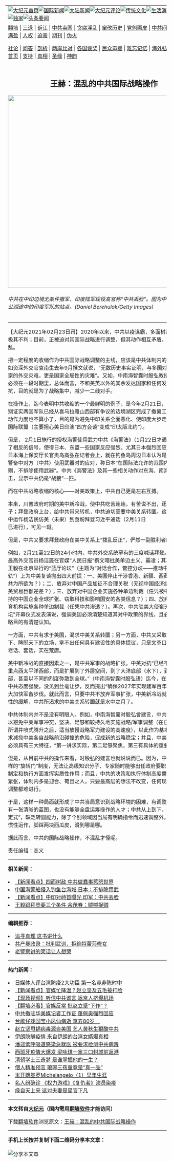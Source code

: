 <a name="1" id="1" target="_blank"></a><span id="1"></span>
<table align=center border="0"><tr><td colspan="2" VALIGN=TOP><a href="https://github.com/eoabji367/djy/blob/master/gb/nf1351518.md#1"><img src="https://raw.githubusercontent.com/eoabji367/www/master/t/djy/1.jpg" title="大纪元首页" alt="大纪元首页"></a><a href="https://github.com/eoabji367/djy/blob/master/gb/n24hr.md#1"><img src="https://raw.githubusercontent.com/eoabji367/www/master/t/djy/3.jpg" title="国际新闻" alt="国际新闻"></a><a href="https://github.com/eoabji367/djy/blob/master/gb/nsc413.md#1"><img src="https://raw.githubusercontent.com/eoabji367/www/master/t/djy/4.jpg" title="大陆新闻" alt="大陆新闻"></a><a href="https://github.com/eoabji367/djy/blob/master/gb/news392.md#1"><img src="https://raw.githubusercontent.com/eoabji367/www/master/t/djy/5.jpg" title="大纪元评论" alt="大纪元评论"></a><a href="https://github.com/eoabji367/djy/blob/master/gb/news2007.md#1"><img src="https://raw.githubusercontent.com/eoabji367/www/master/t/djy/6.jpg" title="传统文化" alt="传统文化"></a><a href="https://github.com/eoabji367/djy/blob/master/gb/news2008.md#1"><img src="https://raw.githubusercontent.com/eoabji367/www/master/t/djy/7.jpg" title="生活消费" alt="生活消费"></a><a href="https://github.com/eoabji367/djy/blob/master/gb/ncyule.md#1"><img src="https://raw.githubusercontent.com/eoabji367/www/master/t/djy/8.jpg" title="娱乐休闲" alt="娱乐休闲"></a><a href="https://github.com/eoabji367/djy/blob/master/gb/nsc1002.md#1"><img src="https://raw.githubusercontent.com/eoabji367/www/master/t/djy/9.jpg" title="健康" alt="健康"></a><a href="https://github.com/eoabji367/djy/blob/master/gb/nf6092.md#1"><img src="https://raw.githubusercontent.com/eoabji367/www/master/t/djy/10a.jpg" title="独家" alt="独家"></a><a href="https://github.com/eoabji367/djy/blob/master/gb/nf4514.md#1"><img src="https://raw.githubusercontent.com/eoabji367/www/master/t/djy/12a.jpg" title="头条要闻" alt="头条要闻"></a></td></tr>
<tr><td colspan="2" VALIGN=TOP><a target="_blank" href="https://github.com/eoabji367/www/blob/master/README.md?zsrh#1">翻墙</a> | <a target="_blank" href="https://github.com/eoabji367/djy/blob/master/gb/nf5657.md#1">三退</a> | <a target="_blank" href="https://github.com/eoabji367/djy/blob/master/gb/nf6124.md#1">诉江</a> | <a target="_blank" href="https://github.com/eoabji367/djy/blob/master/gb/nf1176117.md#1">中共卖国</a> | <a target="_blank" href="https://github.com/eoabji367/djy/blob/master/gb/nf5773.md#1">贪腐淫乱</a> | <a target="_blank" href="https://github.com/eoabji367/djy/blob/master/gb/nf1176115.md#1">窜改历史</a> | <a target="_blank" href="https://github.com/eoabji367/djy/blob/master/gb/nf1176107.md#1">党魁画皮</a> | <a target="_blank" href="https://github.com/eoabji367/djy/blob/master/gb/nf1320400.md#1">中共间谍</a> | <a target="_blank" href="https://github.com/eoabji367/djy/blob/master/gb/nf1176114.md#1">破坏传统</a> | <a target="_blank" href="https://github.com/eoabji367/ntdtv/blob/master/gb/prog447_1.md#1">恶贯满盈</a> | <a target="_blank" href="https://github.com/eoabji367/djy/blob/master/gb/ncid278.md#1">人权</a> | <a target="_blank" href="https://github.com/eoabji367/djy/blob/master/gb/nf1176111.md#1">迫害</a> | <a target="_blank" href="https://gitlab.com/szzdlab/mh-qikan/blob/master/README.md#1">期刊</a> | <a target="_blank" href="https://github.com/eoabji367/djy/blob/master/gb/nf5562.md#1">伪火</a></p><p><a target="_blank" href="https://github.com/eoabji367/djy/blob/master/gb/9p.md#1">社论</a> | <a target="_blank" href="https://github.com/eoabji367/djy/blob/master/gb/nf4378.md#1">问答</a> | <a target="_blank" href="https://github.com/eoabji367/djy/blob/master/gb/nf5792.md#1">剖析</a> | <a target="_blank" href="https://github.com/eoabji367/djy/blob/master/gb/nf5735.md#1">两岸比对</a> | <a target="_blank" href="https://github.com/eoabji367/djy/blob/master/gb/nf6119.md#1">各国褒奖</a> | <a target="_blank" href="https://github.com/eoabji367/djy/blob/master/gb/nf6120.md#1">民众声援</a> | <a target="_blank" href="https://github.com/eoabji367/djy/blob/master/gb/nf1188594.md#1">难忘记忆</a> | <a target="_blank" href="https://github.com/eoabji367/djy/blob/master/gb/nf3180.md#1">海外弘传</a> | <a target="_blank" href="https://github.com/eoabji367/djy/blob/master/gb/nf5410.md#1">万人上访</a> | <a target="_blank" href="https://github.com/eoabji367/www/blob/master/README.md?zsrh#1">平台首页</a> | <a target="_blank" href="https://github.com/eoabji367/djy/blob/master/gb/nf4386.md#1">支持</a> | <a target="_blank" href="https://github.com/eoabji367/djy/blob/master/gb/nf4389.md#1">真相</a> | <a target="_blank" href="https://github.com/eoabji367/djy/blob/master/gb/nf5790.md#1">圣缘</a> | <a target="_blank" href="https://github.com/eoabji367/djy/blob/master/gb/nf4786.md#1">神韵</a></td></tr>
<tr><td VALIGN=TOP width="626"><h2 align=center>王赫：混乱的中共国际战略操作</h2>
<img width="600" src="https://i.epochtimes.com/assets/uploads/2021/02/GettyImages-154209261-600x400-1.jpg" />
<h6>中共在中印边境无条件撤军，印度陆军现役高官称“中共丢脸”。图为中印边境前往班公湖途中的印度军队的站点。(Daniel Berehulak/Getty Images)
</h6>
<hr>
	<p>【大纪元2021年02月23日讯】2020年以来，中共以疫谋霸，多面树敌，战略环境极其不利；目前，正被迫对其国际战略进行调整，但其动作相互矛盾，散发的信号紊乱。</p>
<p>把一定程度的收缩作为<ahref="https://github.com/eoabji367/djy/blob/master/gb/tag/%E4%B8%AD%E5%85%B1%E5%9B%BD%E9%99%85%E6%88%98%E7%95%A5.md#1">中共国际战略</a>调整的主线，应该是中共体制内的主流意见。例如资深外交官袁南生去年9月撰文就说，“无数历史事实证明，与多国对抗，不仅是国家的外交灾难，更是国家全局性的灾难”。又如，中南海智囊时殷弘教授去年底建言：必须在一段时期里，总体而言，不和美英以外的其余发达国家和任何发展中大国对抗，目的就是为了战略集中，减少一二线对手。</p>
<p>在操作上，迄今表明中共收缩的一个最鲜明的例子，是今年2月21日，印度和中共分别证实两国军队已经从喜马拉雅山西部有争议的边境湖区完成了撤离工作。中共这个动作力度也不算小了，目的是为避免<ahref="https://github.com/eoabji367/djy/blob/master/gb/tag/%E4%B8%AD%E5%8D%B0%E5%85%B3%E7%B3%BB.md#1">中印关系</a>全面恶化、使印度大步走进反制中共的国际联盟（主要担心美日印澳“四方会谈”变成“印太版北约”）。</p>
<p>但是， 2月1日施行的授权海警使用武力中共《<ahref="https://github.com/eoabji367/djy/blob/master/gb/tag/%E6%B5%B7%E8%AD%A6%E6%B3%95.md#1">海警法</a>》（1月22日才通过），又释放了相反的信号，使得日本、东盟一些国家反应强烈。尤其日本强烈回应：2月17日，日本海上保安厅长官奥岛高弘在记者会上，就在钓鱼岛周边日本认为是领海的水域的警备中对方（中共）使用武器时的应对，称日本“在国际法允许的范围内，遵循法律原则，不排除使用武器”。中共《海警法》及其一些相关动作对东海、南海形势的重大冲击，显示中共仍是“战狼”一匹。</p>
<p>而在中共战略收缩的核心——对美政策上，中共自己更是左右互搏。</p>
<p>本来，川普政府时期的<ahref="https://github.com/eoabji367/djy/blob/master/gb/tag/%E7%BE%8E%E4%B8%AD%E6%96%B0%E5%86%B7%E6%88%98.md#1">美中新冷战</a>，使中共吃苦连连，有苦说不出，还得打起脸充胖子；拜登政府上台，给中共带来转机，中共迫切需要中美关系转圜。这种急迫，从暗中运作杨洁篪访美（未果）到亟盼拜登习近平通话（2月11日<br />
已进行），可见一斑。</p>
<p>但是，中共又要求拜登政府在美中关系上“拨乱反正”，俨然一副胜利者的姿式。</p>
<p>例如，2月21至22日的24小时内，中共外交系统罕有的三度喊话拜登。首先，中共最高外交官员杨洁篪在官媒“人民日报”撰文暗批美单边主义、霸凌；其次，中共外长<ahref="https://github.com/eoabji367/djy/blob/master/gb/tag/%E7%8E%8B%E6%AF%85.md#1">王毅</a>在北京举行的“蓝厅论坛”（主题为“对话合作，管控分歧——推动中美关系重回正轨”）上为中美复谈抛出四大前提：一、美国停止干涉香港、新疆、西藏问题（任凭中共为所欲为？）；二、放弃对中国产品加征不合理关税（无视中国经济结构性问题和中美贸易巨额逆差？）；三、放弃对中国企业实施各种单边制裁（任凭被中共政权力量支持的中国企业全球扩张、窃取科技和影响国安的各类信息？）；四、放弃对中国科研教育机构实施各种单边制裁（任凭中共渗透？）。再次，中共驻美大使崔天凯在“蓝厅论坛”开幕仪式发表演说，强调美国必须清楚知道其对中政策的界线，且必须对双方的战略目的有清楚认知。</p>
<p>一方面，中共有求于美国，渴求中美关系转圜；另一方面，中共又采取一种居高临下、睥睨天下的立场，拿不出任何具有建设性的具体提议，只是文革口号式的空话、老话、套话，实在荒唐。</p>
<p><ahref="https://github.com/eoabji367/djy/blob/master/gb/tag/%E7%BE%8E%E4%B8%AD%E6%96%B0%E5%86%B7%E6%88%98.md#1">美中新冷战</a>的直接因素之一，是中共军事的战略扩张。中美对抗“已经不局限于过去的重点西太平洋西部，而是扩展到了外层空间，到了大洋底部（水下），到了印度洋东部，甚至以不同的烈度弥散到全球。”（中南海智囊时殷弘语）迄今，在这个问题上，中共态度强硬，没见到丝毫让步，反而提出“确保2027年实现建军百年奋斗目标”，大大加快军备步伐。就此而言，只要中共不放弃军事扩张，中美新冷战就难以得到实质性的缓解，中共所渴求的中美关系转圜就是水中之月了。</p>
<p>中共体制内并不是没有明眼人。例如，中南海智囊时殷弘曾建言，中共需要采取主动以避免中美军事冲突，坚决、足够和较持久地实施战略/军事调整（在已有的战略军力所谓井喷式腾升之后，适当放慢战略军力建设的高速度），以此作为基本谈判条件，谋求减抑中美各自战略前沿碰撞的危险，促成新的战略稳定；并且，中美的对话和谈判必须具有三大特征，“第一讲求实际，第二足够聚焦，第三有具体的重要提议。”</p>
<p>但是，从目前中共的操作来看，时殷弘的建言也就说说而已。因为，中共没有美国那样的“旋转门”制度，无法让高级知识分子、专家随时能够出任政府要职，在相关政策制定和执行方面发挥实质性作用；而且，中共的决策和执行体制高度僵化，政治气氛紧张，体制内多是迎合、苟且之人，只要最高层的想法不改变，任何现行政策的重大调整都难进行。</p>
<p>于是，这样一种局面就形成了中共当局意识到战略环境的困难，有调整的意愿，但没有一张清晰的蓝图，也没有能够全盘运筹操作的人才；中共从上到下，又受制于“战狼定式”，缺乏转圜能力，除了个别领域因当局有明确指令而迅速调整外，其它领域都是惯性运作，脚踩两块西瓜皮，滑到哪是哪。</p>
<p>据此而言，中共的国际战略操作，不混乱才怪呢。</p>
<p>责任编辑：高义</p>
	
<hr>


<strong>相关新闻：</strong>
<li><a href="https://github.com/eoabji367/djy/blob/master/gb/20/6/11/n12179307.md#1">【新闻看点】四面树敌 中共做蠢事惹怒世界</a></li>
<li><a href="https://github.com/eoabji367/djy/blob/master/gb/21/2/18/n12760173.md#1">中国海警船侵入钓鱼台海域 日本：不排除用武</a></li>
<li><a href="https://github.com/eoabji367/djy/blob/master/gb/21/2/19/n12763495.md#1">【新闻看点】中印对峙首曝光 印军：中共丢脸</a></li>
<li><a href="https://github.com/eoabji367/djy/blob/master/gb/21/2/22/n12768125.md#1">王毅跟拜登要三个条件 余茂春：贼喊捉贼</a></li>
<hr>


<strong>编辑推荐：</strong>
<li><a href="https://github.com/eoabji367/djy/blob/master/gb/19/1/5/n10955468.md?dfh#1" target="_blank">追寻真理 这书讲什么</a></li><li><a href="https://github.com/tsiac2612/djy/blob/master/gb/17/12/29/n10004659.md#1" target="_blank">共产暴政录：批判武训，拒绝特蕾莎修女</a></li><li><a href="https://github.com/tsiac2612/djy/blob/master/gb/12/9/5/n3676026.md#1" target="_blank">老警察讲的笑话让人想哭</a></li>
<hr>

<strong>热门新闻：</strong>
<li><a href="https://github.com/eoabji367/djy/blob/master/gb/20/3/16/n11943195.md#1">日媒体人评台湾防疫2大功臣 第一名竟非陈时中</a></li>
<li><a href="https://github.com/eoabji367/djy/blob/master/gb/20/3/16/n11945071.md#1">【新闻看点】官媒忙降温？赵立坚及五毛被打脸</a></li>
<li><a href="https://github.com/eoabji367/djy/blob/master/gb/20/3/17/n11946346.md#1">【现场视频】听信中共谎言 返京人挤爆机场</a></li>
<li><a href="https://github.com/eoabji367/djy/blob/master/gb/20/3/17/n11945722.md#1">【翻墙必看】官媒反常 批赵立坚“下作”？</a></li>
<li><a href="https://github.com/eoabji367/djy/blob/master/gb/20/3/17/n11948259.md#1">中共撤驻华美媒记者工作证 蓬佩奥强烈回应</a></li>
<li><a href="https://github.com/eoabji367/djy/blob/master/gb/20/3/17/n11946544.md#1">台歌仔戏国宝小凤仙病逝 享寿80岁　</a></li>
<li><a href="https://github.com/eoabji367/djy/blob/master/gb/20/3/15/n11942589.md#1">赵立坚甩锅病毒源自美国 艺人黄秋生狠酸中共</a></li>
<li><a href="https://github.com/eoabji367/djy/blob/master/gb/20/3/17/n11947993.md#1">伊朗隐瞒疫情 来自伊朗的台湾女婿爆真相</a></li>
<li><a href="https://github.com/eoabji367/djy/blob/master/gb/20/3/15/n11942781.md#1">潘迎紫呼吸道感染急就医 被要求检测中共病毒</a></li>
<li><a href="https://github.com/eoabji367/djy/blob/master/gb/20/3/15/n11942415.md#1">西班牙疫情大爆发 梁咏琪一家三口封城前返港</a></li>
<li><a href="https://github.com/eoabji367/djy/blob/master/gb/20/3/11/n11933369.md#1">清朝学士三奇梦 是谁掌握他的一生？</a></li>
<li><a href="https://github.com/eoabji367/djy/blob/master/gb/20/3/11/n11933376.md#1">僧人精准预言 琅琊三孩童竟是“真一品”</a></li>
<li><a href="https://github.com/eoabji367/djy/blob/master/gb/13/1/31/n3790016.md#1">米开朗基罗Michelangelo（1）早年生涯</a></li>
<li><a href="https://github.com/eoabji367/djy/blob/master/gb/20/3/17/n11946008.md#1">名人纷确诊 《权力游戏》《复仇者》演员染疫</a></li>
<li><a href="https://github.com/eoabji367/djy/blob/master/gb/20/3/12/n11936269.md#1">缘自天上来 这对夫妻是星官下凡</a></li>
<hr>

<strong>本文转自<a href="https://www.epochtimes.com">大纪元</a>（国内需用<a href="https://github.com/eoabji367/www/blob/master/README.md#8">翻墙软件</a>才能访问）</strong><p>下载<a href="https://github.com/eoabji367/www/blob/master/README.md#8">翻墙软件</a>浏览原文：<a href="https://www.epochtimes.com/gb/21/2/22/n12768445.htm">王赫：混乱的中共国际战略操作</a></p><hr>

<strong>手机上长按并复制下面二维码分享本文章：</strong><br><br><img src="https://chart.apis.google.com/chart?cht=qr&chs=240x240&choe=UTF-8&chld=M|2&chl=https://github.com/eoabji367/djy/blob/master/gb/21/2/22/n12768445.md%231" title="分享本文章"></td><td VALIGN=TOP><a href="https://github.com/eoabji367/djy/blob/master/gb/16/1/21/n4622075.md?dfh#1" target="_blank"><img src="https://raw.githubusercontent.com/eoabji367/djy/master/gb/300/wei-f1.jpg" title="中共的伪火骗局"  alt="中共的伪火骗局"></a><br><a href="https://github.com/eoabji367/www/blob/master/README.md?dfh#9" target="_blank"><img src="https://raw.githubusercontent.com/eoabji367/djy/master/gb/300/yong-h.jpg" title="永恒的见证"  alt="永恒的见证"></a><br><a href="https://github.com/eoabji367/djy/blob/master/gb/13/9/29/n3974789.md?dfh#1" target="_blank"><img src="https://raw.githubusercontent.com/eoabji367/djy/master/gb/300/shang-lnz.jpg" title="善良女子被中共投男牢"  alt="善良女子被中共投男牢"></a><br><a href="https://github.com/eoabji367/djy/blob/master/gb/16/3/16/n4663449.md?dfh#1" target="_blank"><img src="https://raw.githubusercontent.com/eoabji367/djy/master/gb/300/huo-z3.jpg" title="警卫目击活摘器官"  alt="警卫目击活摘器官"></a><br><a href="https://github.com/eoabji367/djy/blob/master/gb/16/8/7/n8177641.md?dfh#1" target="_blank"><img src="https://raw.githubusercontent.com/eoabji367/djy/master/gb/300/huo-z4.jpg" title="证人描述活摘恐怖"  alt="证人描述活摘恐怖"></a><br><a href="https://github.com/eoabji367/djy/blob/master/gb/10/4/19/n2881569.md?dfh#1" target="_blank"><img src="https://raw.githubusercontent.com/eoabji367/djy/master/gb/300/huo-z1.jpg" title="揭开活摘器官黑幕"  alt="揭开活摘器官黑幕"></a><br><a href="https://github.com/eoabji367/djy/blob/master/gb/10/11/7/n3077476.md?dfh#1" target="_blank"><img src="https://raw.githubusercontent.com/eoabji367/djy/master/gb/300/ma-ks.jpg" title="马克思的成魔之路"  alt="马克思的成魔之路"></a><br><a href="https://github.com/eoabji367/djy/blob/master/gb/14/6/9/n4173977.md?dfh#1" target="_blank"><img src="https://raw.githubusercontent.com/eoabji367/djy/master/gb/300/chang-zs.jpg" title="藏字石 蕴天机"  alt="藏字石 蕴天机"></a><br><a href="https://github.com/eoabji367/djy/blob/master/gb/18/5/10/n10381511.md?dfh#1" target="_blank"><img src="https://raw.githubusercontent.com/eoabji367/djy/master/gb/300/st1.jpg" title="关注3亿人三退"  alt="关注3亿人三退"></a><br><a href="https://github.com/eoabji367/djy/blob/master/gb/18/3/21/n10237682.md?dfh#1" target="_blank"><img src="https://raw.githubusercontent.com/eoabji367/djy/master/gb/300/jie-t.jpg" title="解体中共复兴中华"  alt="解体中共复兴中华"></a><br><a href="https://github.com/eoabji367/djy/blob/master/gb/9/2/9/n2422991.md?dfh#1" target="_blank"><img src="https://raw.githubusercontent.com/eoabji367/djy/master/gb/300/gao-zs.jpg" title="中共迫害良心律师"  alt="中共迫害良心律师"></a><br><a href="https://github.com/eoabji367/djy/blob/master/gb/18/12/9/n10900044.md?dfh#1" target="_blank"><img src="https://raw.githubusercontent.com/eoabji367/djy/master/gb/300/sj1.jpg" title="303万人举报江泽民"  alt="303万人举报江泽民"></a><br><a href="https://github.com/eoabji367/djy/blob/master/gb/18/8/28/n10672014.md?dfh#1" target="_blank"><img src="https://raw.githubusercontent.com/eoabji367/djy/master/gb/300/sj2.jpg" title="这些官员为何起诉江泽民"  alt="这些官员为何起诉江泽民"></a><br><a href="https://github.com/eoabji367/djy/blob/master/gb/8/12/18/n2367165.md?dfh#1" target="_blank"><img src="https://raw.githubusercontent.com/eoabji367/djy/master/gb/300/liangan.jpg" title="海峡两岸的强烈对比"  alt="海峡两岸的强烈对比"></a><br><a href="https://github.com/eoabji367/djy/blob/master/gb/15/12/10/n4593139.md?dfh#1" target="_blank"><img src="https://raw.githubusercontent.com/eoabji367/djy/master/gb/300/jia-ndzl.jpg" title="加拿大总理的贺信"  alt="加拿大总理的贺信"></a><br><a href="https://github.com/eoabji367/djy/blob/master/gb/11/6/17/n3289382.md?dfh#1" target="_blank"><img src="https://raw.githubusercontent.com/eoabji367/djy/master/gb/300/xiao-wd.jpg" title="探寻真相兼听则明"  alt="探寻真相兼听则明"></a><br><a href="https://github.com/eoabji367/djy/blob/master/gb/18/10/27/n10812623.md?dfh#1" target="_blank"><img src="https://raw.githubusercontent.com/eoabji367/djy/master/gb/300/yindu.jpg" title="印度媒体报道东方"  alt="印度媒体报道东方"></a><br><a href="https://github.com/eoabji367/djy/blob/master/gb/18/6/9/n10469652.md?dfh#1" target="_blank"><img src="https://raw.githubusercontent.com/eoabji367/djy/master/gb/300/xie-j.jpg" title="不一样的海外校园"  alt="不一样的海外校园"></a><br><a href="https://github.com/eoabji367/djy/blob/master/gb/7/4/5/n1669415.md?dfh#1" target="_blank"><img src="https://raw.githubusercontent.com/eoabji367/djy/master/gb/300/li-up.jpg" title="从大师到徒弟的传奇"  alt="从大师到徒弟的传奇"></a><br><a href="https://github.com/eoabji367/djy/blob/master/gb/17/5/26/n9191512.md?dfh#1" target="_blank"><img src="https://raw.githubusercontent.com/eoabji367/djy/master/gb/300/zfl2.jpg" title="亿万人与东方一本奇书"  alt="亿万人与东方一本奇书"></a><br><a href="https://github.com/eoabji367/djy/blob/master/gb/13/11/27/n4020290.md?dfh#1" target="_blank"><img src="https://raw.githubusercontent.com/eoabji367/djy/master/gb/300/zhen-h.jpg" title="大陆见不到的震撼场面"  alt="大陆见不到的震撼场面"></a><br><a href="https://github.com/eoabji367/djy/blob/master/gb/15/7/17/n4482910.md?dfh#1" target="_blank"><img src="https://raw.githubusercontent.com/eoabji367/djy/master/gb/300/dalu-sk.jpg" title="人心向善 大陆当初盛况"  alt="人心向善 大陆当初盛况"></a><br><a href="https://github.com/eoabji367/djy/blob/master/gb/19/1/5/n10955468.md?dfh#1" target="_blank"><img src="https://raw.githubusercontent.com/eoabji367/djy/master/gb/300/zfl1.jpg" title="追寻真理 这书讲什么"  alt="追寻真理 这书讲什么"></a><br><a href="https://github.com/eoabji367/www/blob/master/README.md?dfh#1" target="_blank"><img src="https://raw.githubusercontent.com/eoabji367/djy/master/gb/300/fq1.jpg" title="下载免费翻墙软件"  alt="下载免费翻墙软件"></a><br></td></tr></table>
